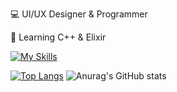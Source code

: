 💻 UI/UX Designer & Programmer

📃 Learning C++ & Elixir

[![My Skills](https://skillicons.dev/icons?i=aws,gcp,azure,react,vue,flutter&perline=5)](https://skillicons.dev)


[![Top Langs](https://github-readme-stats.vercel.app/api/top-langs/?username=Kwizik22)](https://github.com/anuraghazra/github-readme-stats) ![Anurag's GitHub stats](https://github-readme-stats.vercel.app/api?username=Kwizik22&show_icons=true&theme=merko)
